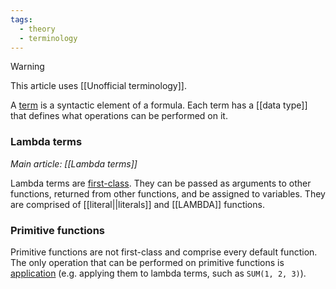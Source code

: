 ```yaml
---
tags:
  - theory
  - terminology
---
```


> [!WARNING]
> This article uses [[Unofficial terminology]].

A [term](https://en.wikipedia.org/wiki/Language_construct) is a syntactic element of a formula. Each term has a [[data type]] that defines what operations can be performed on it.

### Lambda terms
*Main article: [[Lambda terms]]*

Lambda terms are [first-class](https://en.wikipedia.org/wiki/First-class_function). They can be passed as arguments to other functions, returned from other functions, and be assigned to variables. They are comprised of [[literal||literals]] and [[LAMBDA]] functions.

### Primitive functions

Primitive functions are not first-class and comprise every default function. The only operation that can be performed on primitive functions is [application](https://en.wikipedia.org/wiki/Function_application) (e.g. applying them to lambda terms, such as `SUM(1, 2, 3)`).